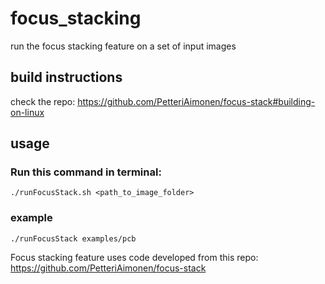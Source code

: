 # focus_stacking

run the focus stacking feature on a set of input images

## build instructions
check the repo: https://github.com/PetteriAimonen/focus-stack#building-on-linux

## usage
### Run this command in terminal:
    ./runFocusStack.sh <path_to_image_folder>

### example
    ./runFocusStack examples/pcb
Focus stacking feature uses code developed from this repo: https://github.com/PetteriAimonen/focus-stack

